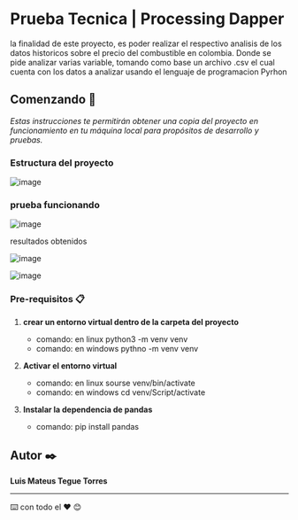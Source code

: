 # Prueba Tecnica | Processing Dapper

la finalidad de este proyecto, es poder realizar el respectivo analisis de los datos historicos sobre el precio
del combustible en colombia.
Donde se pide analizar varias variable, tomando como base un archivo .csv el cual cuenta con los datos a analizar usando 
el lenguaje de programacion Pyrhon

## Comenzando 🚀

_Estas instrucciones te permitirán obtener una copia del proyecto en funcionamiento en tu máquina local para propósitos de desarrollo y pruebas._

### Estructura del proyecto

![image](https://github.com/user-attachments/assets/33c57bc0-5391-4c02-9d64-4e7aee80c924)


### prueba  funcionando 

![image](https://github.com/user-attachments/assets/6f0e7d67-fc4a-446b-b0b6-e44d98989010)

resultados obtenidos 

![image](https://github.com/user-attachments/assets/f889f545-8faf-43ad-8e2e-7b6b3fdbc381)


![image](https://github.com/user-attachments/assets/6f23594d-d2f2-4028-ba74-7ebc25af1afd)


### Pre-requisitos 📋
1. **crear un entorno virtual dentro de la carpeta del proyecto**
   - comando: en linux python3 -m venv venv
   - comando: en windows pythno -m venv venv
     
2. **Activar el entorno virtual**
   - comando: en linux sourse venv/bin/activate
   - comando: en windows cd venv/Script/activate
3. **Instalar la dependencia de pandas**
   - comando: pip install pandas


## Autor ✒️
**Luis Mateus Tegue Torres**


  
--------------------------------------------------------------------------------
⌨️ con todo el  ❤️  😊


